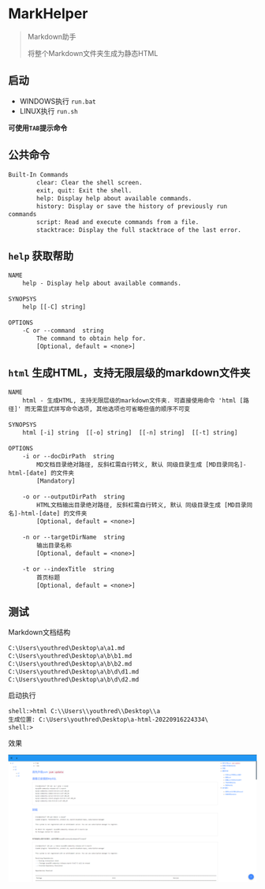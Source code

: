 # MarkHelper

> Markdown助手
> 
> 将整个Markdown文件夹生成为静态HTML

## 启动

- WINDOWS执行 `run.bat`
- LINUX执行 `run.sh`

**可使用`TAB`提示命令**

## 公共命令

``` text
Built-In Commands
        clear: Clear the shell screen.
        exit, quit: Exit the shell.
        help: Display help about available commands.
        history: Display or save the history of previously run commands
        script: Read and execute commands from a file.
        stacktrace: Display the full stacktrace of the last error.
```

## `help` 获取帮助

``` text
NAME
	help - Display help about available commands.

SYNOPSYS
	help [[-C] string]  

OPTIONS
	-C or --command  string
		The command to obtain help for.
		[Optional, default = <none>]
```

## `html` 生成HTML，支持无限层级的markdown文件夹

``` text
NAME
	html - 生成HTML, 支持无限层级的markdown文件夹. 可直接使用命令 'html [路径]' 而无需显式拼写命令选项, 其他选项也可省略但值的顺序不可变

SYNOPSYS
	html [-i] string  [[-o] string]  [[-n] string]  [[-t] string]  

OPTIONS
	-i or --docDirPath  string
		MD文档目录绝对路径, 反斜杠需自行转义, 默认 同级目录生成 [MD目录同名]-html-[date] 的文件夹
		[Mandatory]

	-o or --outputDirPath  string
		HTML文档输出目录绝对路径, 反斜杠需自行转义, 默认 同级目录生成 [MD目录同名]-html-[date] 的文件夹
		[Optional, default = <none>]

	-n or --targetDirName  string
		输出目录名称
		[Optional, default = <none>]

	-t or --indexTitle  string
		首页标题
		[Optional, default = <none>]
```

## 测试

Markdown文档结构

``` text
C:\Users\youthred\Desktop\a\a1.md
C:\Users\youthred\Desktop\a\b\b1.md
C:\Users\youthred\Desktop\a\b\b2.md
C:\Users\youthred\Desktop\a\b\d\d1.md
C:\Users\youthred\Desktop\a\b\d\d2.md
```

启动执行

``` shell
shell:>html C:\\Users\\youthred\\Desktop\\a
生成位置: C:\Users\youthred\Desktop\a-html-20220916224334\
shell:>
```

效果

![html-output-demo.png](doc/html-output-demo.png)
